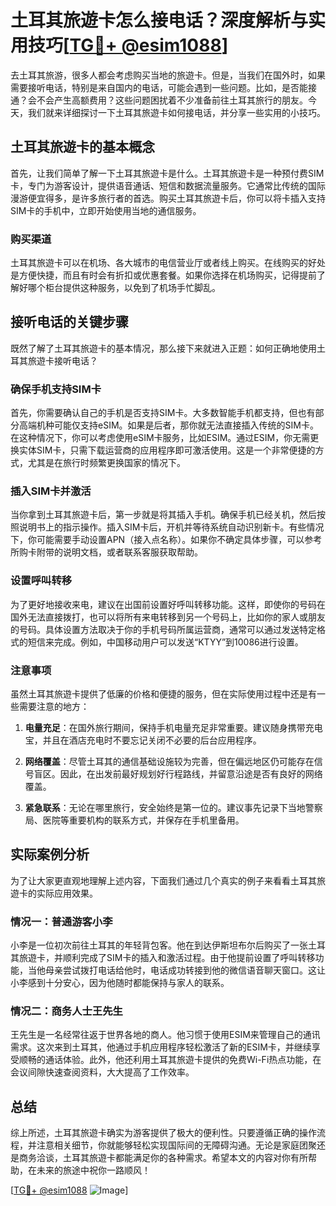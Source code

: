 # 土耳其旅遊卡怎么接电话？深度解析与实用技巧[[TG💪+ @esim1088](https://t.me/s/esim1088)]

去土耳其旅游，很多人都会考虑购买当地的旅遊卡。但是，当我们在国外时，如果需要接听电话，特别是来自国内的电话，可能会遇到一些问题。比如，是否能接通？会不会产生高额费用？这些问题困扰着不少准备前往土耳其旅行的朋友。今天，我们就来详细探讨一下土耳其旅遊卡如何接电话，并分享一些实用的小技巧。

## 土耳其旅遊卡的基本概念

首先，让我们简单了解一下土耳其旅遊卡是什么。土耳其旅遊卡是一种预付费SIM卡，专门为游客设计，提供语音通话、短信和数据流量服务。它通常比传统的国际漫游便宜得多，是许多旅行者的首选。购买土耳其旅遊卡后，你可以将卡插入支持SIM卡的手机中，立即开始使用当地的通信服务。

### 购买渠道

土耳其旅遊卡可以在机场、各大城市的电信营业厅或者线上购买。在线购买的好处是方便快捷，而且有时会有折扣或优惠套餐。如果你选择在机场购买，记得提前了解好哪个柜台提供这种服务，以免到了机场手忙脚乱。

## 接听电话的关键步骤

既然了解了土耳其旅遊卡的基本情况，那么接下来就进入正题：如何正确地使用土耳其旅遊卡接听电话？

### 确保手机支持SIM卡

首先，你需要确认自己的手机是否支持SIM卡。大多数智能手机都支持，但也有部分高端机种可能仅支持eSIM。如果是后者，那你就无法直接插入传统的SIM卡。在这种情况下，你可以考虑使用eSIM卡服务，比如ESIM。通过ESIM，你无需更换实体SIM卡，只需下载运营商的应用程序即可激活使用。这是一个非常便捷的方式，尤其是在旅行时频繁更换国家的情况下。

### 插入SIM卡并激活

当你拿到土耳其旅遊卡后，第一步就是将其插入手机。确保手机已经关机，然后按照说明书上的指示操作。插入SIM卡后，开机并等待系统自动识别新卡。有些情况下，你可能需要手动设置APN（接入点名称）。如果你不确定具体步骤，可以参考所购卡附带的说明文档，或者联系客服获取帮助。

### 设置呼叫转移

为了更好地接收来电，建议在出国前设置好呼叫转移功能。这样，即使你的号码在国外无法直接拨打，也可以将所有来电转移到另一个号码上，比如你的家人或朋友的号码。具体设置方法取决于你的手机号码所属运营商，通常可以通过发送特定格式的短信来完成。例如，中国移动用户可以发送“KTYY”到10086进行设置。

### 注意事项

虽然土耳其旅遊卡提供了低廉的价格和便捷的服务，但在实际使用过程中还是有一些需要注意的地方：

1. **电量充足**：在国外旅行期间，保持手机电量充足非常重要。建议随身携带充电宝，并且在酒店充电时不要忘记关闭不必要的后台应用程序。
   
2. **网络覆盖**：尽管土耳其的通信基础设施较为完善，但在偏远地区仍可能存在信号盲区。因此，在出发前最好规划好行程路线，并留意沿途是否有良好的网络覆盖。
   
3. **紧急联系**：无论在哪里旅行，安全始终是第一位的。建议事先记录下当地警察局、医院等重要机构的联系方式，并保存在手机里备用。

## 实际案例分析

为了让大家更直观地理解上述内容，下面我们通过几个真实的例子来看看土耳其旅遊卡的实际应用效果。

### 情况一：普通游客小李

小李是一位初次前往土耳其的年轻背包客。他在到达伊斯坦布尔后购买了一张土耳其旅遊卡，并顺利完成了SIM卡的插入和激活过程。由于他提前设置了呼叫转移功能，当他母亲尝试拨打电话给他时，电话成功转接到他的微信语音聊天窗口。这让小李感到十分安心，因为他随时都能保持与家人的联系。

### 情况二：商务人士王先生

王先生是一名经常往返于世界各地的商人。他习惯于使用ESIM来管理自己的通讯需求。这次来到土耳其，他通过手机应用程序轻松激活了新的ESIM卡，并继续享受顺畅的通话体验。此外，他还利用土耳其旅遊卡提供的免费Wi-Fi热点功能，在会议间隙快速查阅资料，大大提高了工作效率。

## 总结

综上所述，土耳其旅遊卡确实为游客提供了极大的便利性。只要遵循正确的操作流程，并注意相关细节，你就能够轻松实现国际间的无障碍沟通。无论是家庭团聚还是商务洽谈，土耳其旅遊卡都能满足你的各种需求。希望本文的内容对你有所帮助，在未来的旅途中祝你一路顺风！

[[TG💪+ @esim1088](https://t.me/s/esim1088) ![Image](https://i.postimg.cc/4NQfJmqS/Snipaste-2025-05-13-00-14-12.png)]